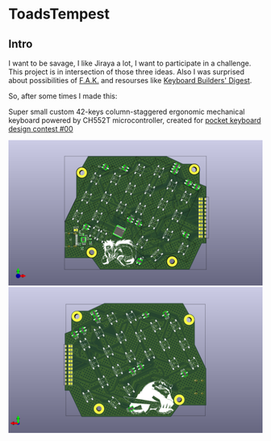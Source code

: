 # ToadsTempest

## Intro

I want to be savage, I like Jiraya a lot, I want to participate in a challenge.
This project is in intersection of those three ideas. Also I was surprised about possibilities of [F.A.K.](https://github.com/semickolon/fak?tab=readme-ov-file) and resourses like [Keyboard Builders' Digest](https://kbd.news/).

So, after some times I made this:

Super small custom 42-keys column-staggered ergonomic mechanical keyboard powered by CH552T microcontroller, created for [pocket keyboard design contest #00](https://chrischrislolo.github.io/orthoLabLogs/pocket-keyboard-design-contest-00.html)

![Top View of the Keyboard](./img/Toad'sTempestF.png) ![Bottom View of the Keyboard](./img/Toad'sTempestB.png)